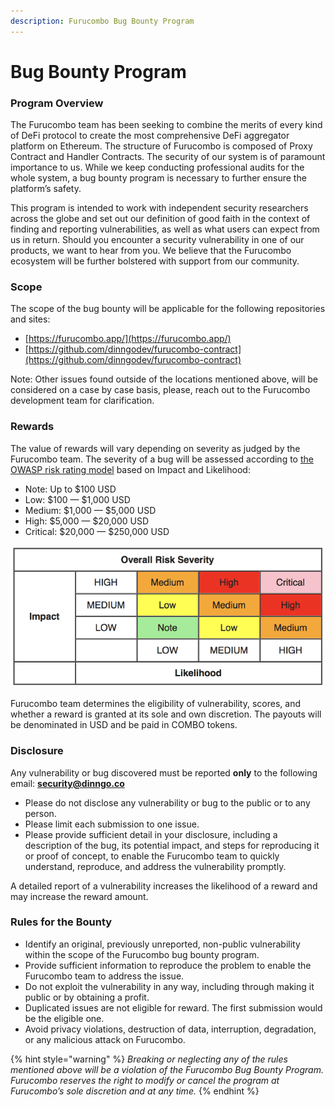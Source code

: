 ```yaml
---
description: Furucombo Bug Bounty Program
---
```


# Bug Bounty Program

### **Program Overview**

The Furucombo team has been seeking to combine the merits of every kind of DeFi protocol to create the most comprehensive DeFi aggregator platform on Ethereum. The structure of Furucombo is composed of Proxy Contract and Handler Contracts. The security of our system is of paramount importance to us. While we keep conducting professional audits for the whole system, a bug bounty program is necessary to further ensure the platform’s safety.

This program is intended to work with independent security researchers across the globe and set out our definition of good faith in the context of finding and reporting vulnerabilities, as well as what users can expect from us in return. Should you encounter a security vulnerability in one of our products, we want to hear from you. We believe that the Furucombo ecosystem will be further bolstered with support from our community.

### **Scope**

The scope of the bug bounty will be applicable for the following repositories and sites:

* [https://furucombo.app/](https://furucombo.app/)
* [https://github.com/dinngodev/furucombo-contract](https://github.com/dinngodev/furucombo-contract)

Note: Other issues found outside of the locations mentioned above, will be considered on a case by case basis, please, reach out to the Furucombo development team for clarification.

### **Rewards**

The value of rewards will vary depending on severity as judged by the Furucombo team. The severity of a bug will be assessed according to [the OWASP risk rating model](https://owasp.org/www-community/OWASP_Risk_Rating_Methodology#:~:text=Discovering%20vulnerabilities%20is%20important%2C%20but,business%20is%20just%20as%20important.&text=This%20system%20will%20help%20to,that%20are%20less%20well%20understood.) based on Impact and Likelihood:

* Note: Up to $100 USD
* Low: $100 — $1,000 USD
* Medium: $1,000 — $5,000 USD
* High: $5,000 — $20,000 USD
* Critical: $20,000 — $250,000 USD

![](../.gitbook/assets/0_gq46hq7nbtpxrp30.png)

Furucombo team determines the eligibility of vulnerability, scores, and whether a reward is granted at its sole and own discretion. The payouts will be denominated in USD and be paid in COMBO tokens.

### **Disclosure**

Any vulnerability or bug discovered must be reported **only** to the following email: **security@dinngo.co**

* Please do not disclose any vulnerability or bug to the public or to any person.
* Please limit each submission to one issue.
* Please provide sufficient detail in your disclosure, including a description of the bug, its potential impact, and steps for reproducing it or proof of concept, to enable the Furucombo team to quickly understand, reproduce, and address the vulnerability promptly.

A detailed report of a vulnerability increases the likelihood of a reward and may increase the reward amount.

### **Rules for the Bounty**

* Identify an original, previously unreported, non-public vulnerability within the scope of the Furucombo bug bounty program.
* Provide sufficient information to reproduce the problem to enable the Furucombo team to address the issue.
* Do not exploit the vulnerability in any way, including through making it public or by obtaining a profit.
* Duplicated issues are not eligible for reward. The first submission would be the eligible one.
* Avoid privacy violations, destruction of data, interruption, degradation, or any malicious attack on Furucombo.

{% hint style="warning" %}
_Breaking or neglecting any of the rules mentioned above will be a violation of the Furucombo Bug Bounty Program. Furucombo reserves the right to modify or cancel the program at Furucombo’s sole discretion and at any time._
{% endhint %}

